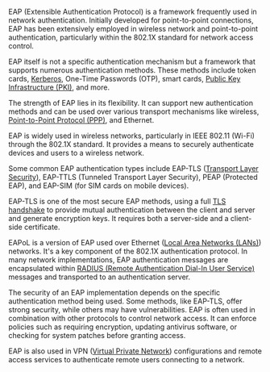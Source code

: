 EAP (Extensible Authentication Protocol) is a framework frequently used in network authentication. Initially developed for point-to-point connections, EAP has been extensively employed in wireless network and point-to-point authentication, particularly within the 802.1X standard for network access control.

EAP itself is not a specific authentication mechanism but a framework that supports numerous authentication methods. These methods include token cards, [Kerberos](../activedirectory/kerb.md), One-Time Passwords (OTP), smart cards, [Public Key Infrastructure (PKI)](../cryptography/pki.md), and more.

The strength of EAP lies in its flexibility. It can support new authentication methods and can be used over various transport mechanisms like wireless, [Point-to-Point Protocol (PPP)](../networking/ppp.md), and Ethernet.

EAP is widely used in wireless networks, particularly in IEEE 802.11 (Wi-Fi) through the 802.1X standard. It provides a means to securely authenticate devices and users to a wireless network.

Some common EAP authentication types include EAP-TLS ([Transport Layer Security](../cryptography/tls.md)), EAP-TTLS (Tunneled Transport Layer Security), PEAP (Protected EAP), and EAP-SIM (for SIM cards on mobile devices).

EAP-TLS is one of the most secure EAP methods, using a full [TLS handshake](../protocols/tlshand.md) to provide mutual authentication between the client and server and generate encryption keys. It requires both a server-side and a client-side certificate.

EAPoL is a version of EAP used over Ethernet ([Local Area Networks (LANs)](../networking/lans.md)) networks. It's a key component of the 802.1X authentication protocol. In many network implementations, EAP authentication messages are encapsulated within [RADIUS (Remote Authentication Dial-In User Service)](../networking/radius.md) messages and transported to an authentication server.

The security of an EAP implementation depends on the specific authentication method being used. Some methods, like EAP-TLS, offer strong security, while others may have vulnerabilities. EAP is often used in combination with other protocols to control network access. It can enforce policies such as requiring encryption, updating antivirus software, or checking for system patches before granting access.

EAP is also used in VPN ([Virtual Private Network](../security/vpns.md)) configurations and remote access services to authenticate remote users connecting to a network.
